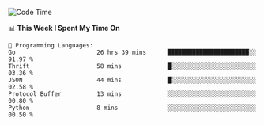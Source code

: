 <!--START_SECTION:waka-->
![Code Time](http://img.shields.io/badge/Code%20Time-396%20hrs%2032%20mins-blue)

📊 **This Week I Spent My Time On** 

```text
💬 Programming Languages: 
Go                       26 hrs 39 mins      ███████████████████████░░   91.97 % 
Thrift                   58 mins             █░░░░░░░░░░░░░░░░░░░░░░░░   03.36 % 
JSON                     44 mins             █░░░░░░░░░░░░░░░░░░░░░░░░   02.58 % 
Protocol Buffer          13 mins             ░░░░░░░░░░░░░░░░░░░░░░░░░   00.80 % 
Python                   8 mins              ░░░░░░░░░░░░░░░░░░░░░░░░░   00.50 % 
```


<!--END_SECTION:waka-->